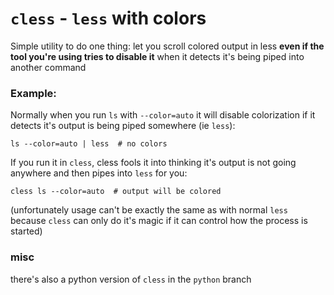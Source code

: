 # `cless` - `less` with colors

Simple utility to do one thing: let you scroll colored output in less **even if
the tool you're using tries to disable it** when it detects it's being piped
into another command
 

### Example:

Normally when you run `ls` with `--color=auto` it will disable colorization if
it detects it's output is being piped somewhere (ie `less`):

```shell
ls --color=auto | less  # no colors
```

If you run it in `cless`, cless fools it into thinking it's output is not going
anywhere and then pipes into `less` for you:

```shell
cless ls --color=auto  # output will be colored
```

(unfortunately usage can't be exactly the same as with normal `less` because
`cless` can only do it's magic if it can control how the process is started)


### misc

there's also a python version of `cless` in the `python` branch


